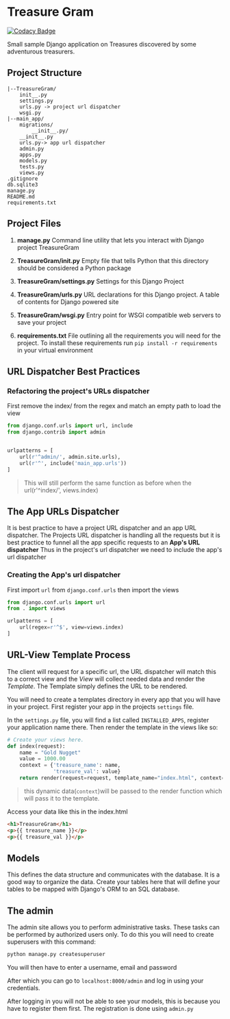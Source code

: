 # Treasure Gram

[![Codacy Badge](https://api.codacy.com/project/badge/Grade/e64c7011ff4c4be4bfd91d6a90d49f46)](https://www.codacy.com/app/BrianLusina/TreasureGram?utm_source=github.com&utm_medium=referral&utm_content=BrianLusina/TreasureGram&utm_campaign=badger)

Small sample Django application on Treasures discovered by some adventurous treasurers.

## Project Structure
    |--TreasureGram/
        init__.py
        settings.py
        urls.py -> project url dispatcher
        wsgi.py
    |--main_app/
        migrations/
            __init__.py/
        __init__.py
        urls.py-> app url dispatcher
        admin.py
        apps.py
        models.py
        tests.py
        views.py
    .gitignore
    db.sqlite3
    manage.py
    README.md
    requirements.txt
## Project Files

1. __manage.py__
    Command line utility that lets you interact with Django project TreasureGram

2. __TreasureGram/__init__.py__
    Empty file that tells Python that this directory should be considered a Python package
    
3. __TreasureGram/settings.py__
    Settings for this Django Project

4. __TreasureGram/urls.py__
    URL declarations for this Django project. A table of contents for Django powered site

5. __TreasureGram/wsgi.py__
   Entry point for WSGI compatible web servers to save your project

6. __requirements.txt__
    File outlining all the requirements you will need for the project.
    To install these requirements run `pip install -r requirements` in your virtual environment

## URL Dispatcher Best Practices

### Refactoring the project's URLs dispatcher
First remove the index/ from the regex and match an empty path to load the view

``` python
from django.conf.urls import url, include
from django.contrib import admin


urlpatterns = [
    url(r'^admin/', admin.site.urls),
    url(r'^', include('main_app.urls'))
]
```
> This will still perform the same function as before when the url(r'^index/', views.index)
 
## The App URLs Dispatcher

It is best practice to have a project URL dispatcher and an app URL dispatcher. The Projects URL dispatcher is handling all the requests but it is best practice to funnel all the app specific requests to an **App's URL dispatcher**
Thus in the project's url dispatcher we need to include the app's url dispatcher

### Creating the App's url dispatcher

First import `url` from `django.conf.urls` then import the views

``` python
from django.conf.urls import url
from . import views

urlpatterns = [
    url(regex=r'^$', view=views.index)
]
```

## URL-View Template Process

The client will request for a specific url, the URL dispatcher will match this to a correct view and the *View* will collect needed data and render the *Template*. The Template simply defines the URL to be rendered.

You will need to create a templates directory in every app that you will have in your project.
First register your app in the projects `settings` file.

In the `settings.py` file, you will find a list called `INSTALLED_APPS`, register your application name there.
Then render the template in the views like so:

``` python
# Create your views here.
def index(request):
    name = "Gold Nugget"
    value = 1000.00
    context = {'treasure_name': name,
               'treasure_val': value}
    return render(request=request, template_name="index.html", context=context)
```
> this dynamic data(`context`)will be passed to the render function which will pass it to the template.
 
 Access your data like this in the index.html
``` html
<h1>TreasureGram</h1>
<p>{{ treasure_name }}</p>
<p>{{ treasure_val }}</p>
```

## Models

This defines the data structure and communicates with the database. It is a good way to organize the data.
Create your tables here that will define your tables to be mapped with Django's ORM to an SQL database.


## The admin

The admin site allows you to perform administrative tasks. These tasks can be performed by authorized users only. To do this you will need to create superusers with this command:

``` bash
python manage.py createsuperuser
```

You will then have to enter a username, email and password

After which you can go to `localhost:8000/admin` and log in using your credentials.

After logging in you will not be able to see your models, this is because you have to register them first. The registration is done using `admin.py`

